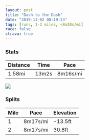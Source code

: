 ```yaml
---
layout: post
title: "Dash to the Dash"
date: "2019-11-02 08:19:23"
tags: [runs, 1-2 miles, <8m30s/mi]
race: false
strava: true
---
```


### Stats

| Distance | Time | Pace |
|----------|------|------|
|1.58mi|13m2s|8m16s/mi|

<img src='https://maps.googleapis.com/maps/api/staticmap?maptype=roadmap&path=enc:{xrwFbeqbMKFIGK?OMi@WMCCGUSAc@@ORe@NSL_@CO?i@I[c@a@?CMYIG]IUKc@YMOIAGKKG[COGYSi@W_@]wC{A@CE?g@aAQCU?OISCk@c@G??c@a@CWFEEKc@OSs@QSIa@EO@UCg@N[ENKDGAIi@c@m@}@GQq@a@i@KQGKGOC?IIOBMK{@EIAOEOQKY?w@DSEMWc@]Q[QQIU[SSSs@SOAWW]Kc@Um@e@cAaA[Mm@e@KEGG[i@o@SWMe@a@MUWOSUKE?[KW?ETUJEFW?[Kk@GMn@}CASHIEs@^{@AOGGKGIUKGW?KK]IWWYQe@k@OMACI?y@i@UA{@OG?YUY]M?SIs@YGIG@YGW@QMM?EDa@UOC_@UWIMAOEa@_@Uq@KKE?QMq@y@CCSAGKMe@K?EOMQWWOKc@e@_@Ye@Ws@_@[KEISO@F?A&key=AIzaSyC1MId7bFpkLXNAaYhBSTb8jLyiSqzbDtM&size=800x800&markers=color:yellow|label:S|40.73374,-73.98498&markers=color:green|label:F|40.75011000000002,-73.96899999999992'>

### Splits

| Mile | Pace | Elevation |
|------|------|-----------|
|1|8m17s/mi|-13.5ft|
|2|8m17s/mi|30.8ft|
